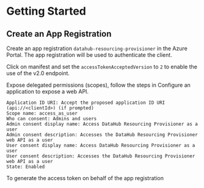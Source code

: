 # Getting Started

## Create an App Registration

Create an app registration `datahub-resourcing-provisioner` in the Azure Portal.  The app registration will be used to authenticate the client.

Click on manifest and set the `accessTokenAcceptedVersion` to `2` to enable the use of the v2.0 endpoint.

Expose delegated permissions (scopes), follow the steps in Configure an application to expose a web API.

```
Application ID URI: Accept the proposed application ID URI (api://<clientId>) (if prompted)
Scope name: access_as_user
Who can consent: Admins and users
Admin consent display name: Access DataHub Resourcing Provisioner as a user
Admin consent description: Accesses the DataHub Resourcing Provisioner web API as a user
User consent display name: Access DataHub Resourcing Provisioner as a user
User consent description: Accesses the DataHub Resourcing Provisioner web API as a user
State: Enabled
```


To generate the access token on behalf of the app registration
